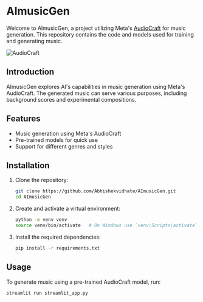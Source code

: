 # AImusicGen

Welcome to AImusicGen, a project utilizing Meta's [AudioCraft](https://ai.meta.com/resources/models-and-libraries/audiocraft/) for music generation. This repository contains the code and models used for training and generating music.

![AudioCraft](https://ai.meta.com/resources/models-and-libraries/audiocraft/images/audiocraft.png)


## Introduction

AImusicGen explores AI's capabilities in music generation using Meta's AudioCraft. The generated music can serve various purposes, including background scores and experimental compositions.

## Features

- Music generation using Meta's AudioCraft
- Pre-trained models for quick use
- Support for different genres and styles

## Installation

1. Clone the repository:
    ```bash
    git clone https://github.com/Abhishekvidhate/AImusicGen.git
    cd AImusicGen
    ```

2. Create and activate a virtual environment:
    ```bash
    python -m venv venv
    source venv/bin/activate   # On Windows use `venv\Scripts\activate`
    ```

3. Install the required dependencies:
    ```bash
    pip install -r requirements.txt
    ```

## Usage

To generate music using a pre-trained AudioCraft model, run:

```bash
streamlit run streamlit_app.py
